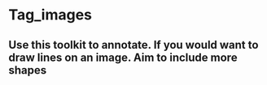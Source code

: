 # Tag_images
## Use this toolkit to annotate. If you would want to draw lines on an image. Aim to include more shapes


